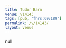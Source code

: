 ```yaml
---
title: Tudor Barn
venue: v14143
tags: [pub, "fhrs:695189"]
permalink: /v/14143/
layout: venue
---
```

null